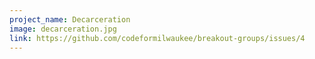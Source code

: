 ```yaml
---
project_name: Decarceration
image: decarceration.jpg
link: https://github.com/codeformilwaukee/breakout-groups/issues/4
---
```

